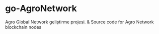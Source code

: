 # go-AgroNetwork
Agro Global Network geliştirme projesi. &amp; Source code for Agro Network blockchain nodes
